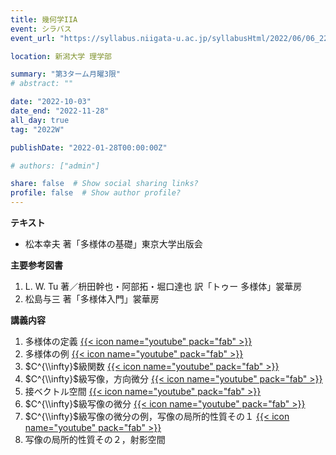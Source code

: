 ```yaml
---
title: 幾何学IIA
event: シラバス
event_url: "https://syllabus.niigata-u.ac.jp/syllabusHtml/2022/06/06_223S1534_ja_JP.html"

location: 新潟大学 理学部

summary: "第3ターム月曜3限"
# abstract: ""

date: "2022-10-03"
date_end: "2022-11-28"
all_day: true
tag: "2022W"

publishDate: "2022-01-28T00:00:00Z"

# authors: ["admin"]

share: false  # Show social sharing links?
profile: false  # Show author profile?
---
```

**テキスト**
- 松本幸夫 著「多様体の基礎」東京大学出版会

**主要参考図書**
1. L. W. Tu 著／枡田幹也・阿部拓・堀口達也 訳「トゥー 多様体」裳華房
2. 松島与三 著「多様体入門」裳華房

**講義内容**
1. 多様体の定義
	[{{< icon name="youtube" pack="fab" >}}](https://youtu.be/-P4HxDw7LqY)
2. 多様体の例
	[{{< icon name="youtube" pack="fab" >}}](https://youtu.be/UqNKeDuLYPc)
3. $C^{\\infty}$級関数
	[{{< icon name="youtube" pack="fab" >}}](https://youtu.be/YcZISgnvFqU)
4. $C^{\\infty}$級写像，方向微分
	[{{< icon name="youtube" pack="fab" >}}](https://youtu.be/x9kR2bbZOII)
5. 接ベクトル空間
	[{{< icon name="youtube" pack="fab" >}}](https://youtu.be/MVokuOab3co)
6. $C^{\\infty}$級写像の微分
	[{{< icon name="youtube" pack="fab" >}}](https://youtu.be/F9eu4GAwBJU)
7. $C^{\\infty}$級写像の微分の例，写像の局所的性質その１
	[{{< icon name="youtube" pack="fab" >}}](https://youtu.be/pnK3Xw7WLwA)
8. 写像の局所的性質その２，射影空間

